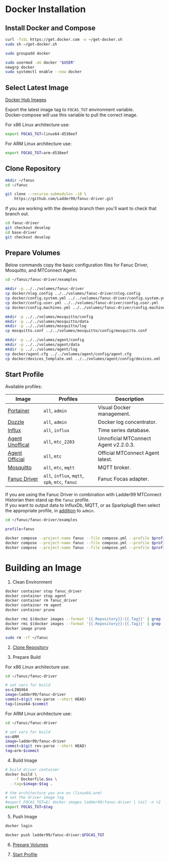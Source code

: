 <!-- ---
title: Docker Installation
description: 
published: true
date: 2022-09-23T02:12:10.506Z
tags: 
editor: markdown
dateCreated: 2022-09-23T01:58:36.483Z
---
 -->

# Docker Installation

## Install Docker and Compose

```bash
curl -fsSL https://get.docker.com -o ~/get-docker.sh
sudo sh ~/get-docker.sh

sudo groupadd docker

sudo usermod -aG docker "$USER"
newgrp docker
sudo systemctl enable --now docker
```

## Select Latest Image

[Docker Hub Images](https://hub.docker.com/r/ladder99/fanuc-driver/tags)

Export the latest image tag to `FOCAS_TGT` environment variable.    
Docker-compose will use this variable to pull the correct image.

For x86 Linux architecture use:

```bash
export FOCAS_TGT=linux64-d538eef
```

For ARM Linux architecture use:

```bash
export FOCAS_TGT=arm-d538eef
```

## Clone Repository

```bash
mkdir ~/fanuc
cd ~/fanuc

git clone --recurse-submodules -j8 \
	https://github.com/Ladder99/fanuc-driver.git
```

If you are working with the develop branch then you'll want to check that branch out.

```bash
cd fanuc-driver
git checkout develop
cd base-driver
git checkout develop
```

## Prepare Volumes

Below commands copy the basic configuration files for Fanuc Driver, Mosquitto, and MTConnect Agent.

```bash
cd ~/fanuc/fanuc-driver/examples

mkdir -p ../../volumes/fanuc-driver
cp docker/nlog.config ../../volumes/fanuc-driver/nlog.config
cp docker/config.system.yml ../../volumes/fanuc-driver/config.system.yml
cp docker/config.user.yml ../../volumes/fanuc-driver/config.user.yml
cp docker/config.machines.yml ../../volumes/fanuc-driver/config.machines.yml

mkdir -p ../../volumes/mosquitto/config
mkdir -p ../../volumes/mosquitto/data
mkdir -p ../../volumes/mosquitto/log
cp mosquitto.conf ../../volumes/mosquitto/config/mosquitto.conf

mkdir -p ../../volumes/agent/config
mkdir -p ../../volumes/agent/data
mkdir -p ../../volumes/agent/log
cp docker/agent.cfg ../../volumes/agent/config/agent.cfg
cp docker/devices_template.xml ../../volumes/agent/config/devices.xml
```

## Start Profile

Available profiles:  

| Image | Profiles | Description |
| --- | --- | --- |
| [Portainer](https://hub.docker.com/r/portainer/portainer-ce) | `all`, `admin` | Visual Docker management. |
| [Dozzle](https://hub.docker.com/r/amir20/dozzle/) | `all`, `admin` | Docker log concentrator. |
| [Influx](https://hub.docker.com/_/influxdb) | `all`, `influx` | Time series database. |
| [Agent Unoffical](https://hub.docker.com/r/ladder99/agent) | `all`, `mtc_2203` | Unnoficial MTConnect Agent v2.2.0.3. |
| [Agent Official](https://hub.docker.com/r/mtconnect/agent) | `all`, `mtc` | Official MTConnect Agent latest. |
| [Mosquitto](https://hub.docker.com/_/eclipse-mosquitto) | `all`, `mtc`, `mqtt` | MQTT broker. |
| [Fanuc Driver](https://hub.docker.com/r/ladder99/fanuc-driver) | `all`, `influx`, `mqtt`, `spb`, `mtc`, `fanuc` | Fanuc Focas adapter. |

If you are using the Fanuc Driver in combination with Ladder99 MTConnect Historian then stand up the `fanuc` profile.  
If you want to output data to InfluxDb, MQTT, or as SparkplugB then select the appropriate profile, in [addition](https://docs.docker.com/compose/profiles/#start-multiple-profiles) to `admin`.

```bash
cd ~/fanuc/fanuc-driver/examples

profile=fanuc

docker compose --project-name fanuc --file compose.yml --profile $profile --verbose pull
docker compose --project-name fanuc --file compose.yml --profile $profile --verbose create
docker compose --project-name fanuc --file compose.yml --profile $profile --verbose start
```

# Building an Image

1. Clean Environment

```bash
docker container stop fanuc_driver
docker container stop agent
docker container rm fanuc_driver
docker container rm agent
docker container prune
```

```bash
docker rmi $(docker images --format '{{.Repository}}:{{.Tag}}' | grep 'ladder99/fanuc-driver')
docker rmi $(docker images --format '{{.Repository}}:{{.Tag}}' | grep 'ladder99/agent')
docker image prune
```

```bash
sudo rm -rf ~/fanuc
```

2. [Clone Repository](#clone-repository)


3. Prepare Build

For x86 Linux architecture use:

```bash
cd ~/fanuc/fanuc-driver

# set vars for build
os=LINUX64
image=ladder99/fanuc-driver
commit=$(git rev-parse --short HEAD)
tag=linux64-$commit
```

For ARM Linux architecture use:

```bash
cd ~/fanuc/fanuc-driver

# set vars for build
os=ARM
image=ladder99/fanuc-driver
commit=$(git rev-parse --short HEAD)
tag=arm-$commit
```

4. Build Image

```bash
# build driver container
docker build \
	-f Dockerfile.$os \
  --tag=$image:$tag .

# the architecture you are on (linux64,arm)
# set the driver image tag
#export FOCAS_TGT=$( docker images ladder99/fanuc-driver | tail -n +2 | awk 'NR==1{print $1":"$2}' )
export FOCAS_TGT=$tag
```

5. Push Image

```bash
docker login

docker push ladder99/fanuc-driver:$FOCAS_TGT
```

6. [Prepare Volumes](#prepare-volumes) 

7. [Start Profile](#start-profile)

